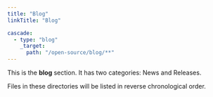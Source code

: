 ```yaml
---
title: "Blog"
linkTitle: "Blog"

cascade:
  - type: "blog"
    _target:
      path: "/open-source/blog/**"
---
```


This is the **blog** section. It has two categories: News and Releases.

Files in these directories will be listed in reverse chronological order.

